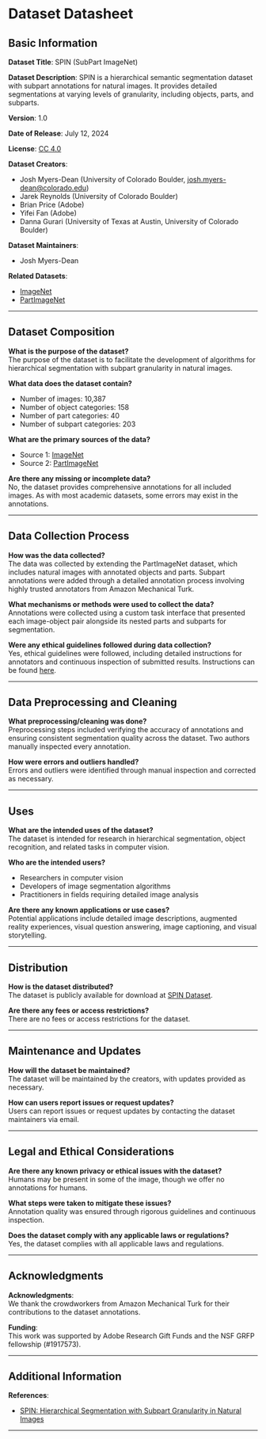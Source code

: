 # Dataset Datasheet

## Basic Information

**Dataset Title**: SPIN (SubPart ImageNet)

**Dataset Description**: 
SPIN is a hierarchical semantic segmentation dataset with subpart annotations for natural images. It provides detailed segmentations at varying levels of granularity, including objects, parts, and subparts.

**Version**: 1.0

**Date of Release**: July 12, 2024

**License**: [CC 4.0](https://creativecommons.org/licenses/by/4.0/deed.en)

**Dataset Creators**:  
- Josh Myers-Dean (University of Colorado Boulder, josh.myers-dean@colorado.edu)
- Jarek Reynolds (University of Colorado Boulder)
- Brian Price (Adobe)
- Yifei Fan (Adobe)
- Danna Gurari (University of Texas at Austin, University of Colorado Boulder)

**Dataset Maintainers**:  
- Josh Myers-Dean 

**Related Datasets**:  
- [ImageNet](http://www.image-net.org/)
- [PartImageNet](https://github.com/TACJu/PartImageNet)

---

## Dataset Composition

**What is the purpose of the dataset?**  
The purpose of the dataset is to facilitate the development of algorithms for hierarchical segmentation with subpart granularity in natural images.

**What data does the dataset contain?**  
- Number of images: 10,387
- Number of object categories: 158
- Number of part categories: 40
- Number of subpart categories: 203

**What are the primary sources of the data?**  
- Source 1: [ImageNet](http://www.image-net.org/)
- Source 2: [PartImageNet](https://github.com/TACJu/PartImageNet)

**Are there any missing or incomplete data?**  
No, the dataset provides comprehensive annotations for all included images. As with most academic datasets, some errors may exist in the annotations.

---

## Data Collection Process

**How was the data collected?**  
The data was collected by extending the PartImageNet dataset, which includes natural images with annotated objects and parts. Subpart annotations were added through a detailed annotation process involving highly trusted annotators from Amazon Mechanical Turk.

**What mechanisms or methods were used to collect the data?**  
Annotations were collected using a custom task interface that presented each image-object pair alongside its nested parts and subparts for segmentation. 

**Were any ethical guidelines followed during data collection?**  
Yes, ethical guidelines were followed, including detailed instructions for annotators and continuous inspection of submitted results. Instructions can be found [here](instructions.pdf).

---

## Data Preprocessing and Cleaning

**What preprocessing/cleaning was done?**  
Preprocessing steps included verifying the accuracy of annotations and ensuring consistent segmentation quality across the dataset. Two authors manually inspected every annotation.

**How were errors and outliers handled?**  
Errors and outliers were identified through manual inspection and corrected as necessary.

---

## Uses

**What are the intended uses of the dataset?**  
The dataset is intended for research in hierarchical segmentation, object recognition, and related tasks in computer vision.

**Who are the intended users?**  
- Researchers in computer vision
- Developers of image segmentation algorithms
- Practitioners in fields requiring detailed image analysis

**Are there any known applications or use cases?**  
Potential applications include detailed image descriptions, augmented reality experiences, visual question answering, image captioning, and visual storytelling.

---

## Distribution

**How is the dataset distributed?**  
The dataset is publicly available for download at [SPIN Dataset](https://joshmyersdean.github.io/spin/index.html).

**Are there any fees or access restrictions?**  
There are no fees or access restrictions for the dataset.

---

## Maintenance and Updates

**How will the dataset be maintained?**  
The dataset will be maintained by the creators, with updates provided as necessary.

**How can users report issues or request updates?**  
Users can report issues or request updates by contacting the dataset maintainers via email.

---

## Legal and Ethical Considerations

**Are there any known privacy or ethical issues with the dataset?**  
Humans may be present in some of the image, though we offer no annotations for humans.

**What steps were taken to mitigate these issues?**  
Annotation quality was ensured through rigorous guidelines and continuous inspection.

**Does the dataset comply with any applicable laws or regulations?**  
Yes, the dataset complies with all applicable laws and regulations.

---

## Acknowledgments

**Acknowledgments**:  
We thank the crowdworkers from Amazon Mechanical Turk for their contributions to the dataset annotations.

**Funding**:  
This work was supported by Adobe Research Gift Funds and the NSF GRFP fellowship (#1917573).

---

## Additional Information

**References**:  
- [SPIN: Hierarchical Segmentation with Subpart Granularity in Natural Images](https://arxiv.org/abs/2407.09686)

---
